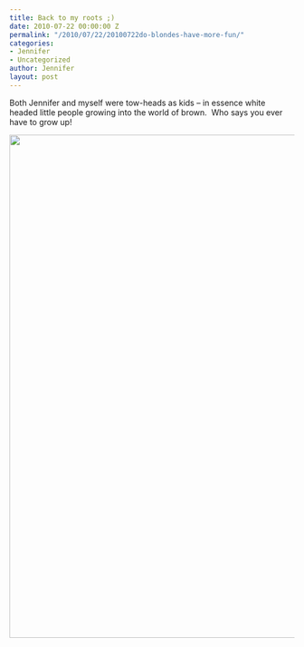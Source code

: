 ```yaml
---
title: Back to my roots ;)
date: 2010-07-22 00:00:00 Z
permalink: "/2010/07/22/20100722do-blondes-have-more-fun/"
categories:
- Jennifer
- Uncategorized
author: Jennifer
layout: post
---
```


Both Jennifer and myself were tow-heads as kids &#8211; in essence white headed little people growing into the world of brown.  Who says you ever have to grow up!

<a rel="attachment wp-att-891" href="http://static.squarespace.com/static/50db6bb3e4b015296cd43789/50dfa5b1e4b0dc6320e0b5ea/50dfa5efe4b0dc6320e0bd29/1356834287595/?format=original"><img title="jen (5)" height="887" alt="" width="590" class="alignnone size-full wp-image-891" src="http://static.squarespace.com/static/50db6bb3e4b015296cd43789/50dfa5b1e4b0dc6320e0b5ea/50dfa5b3e4b0dc6320e0b7f5/1283542651000/?format=original" /></a>

